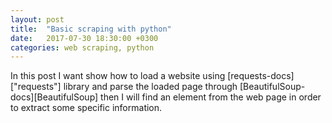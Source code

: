 ```yaml
---
layout: post
title:  "Basic scraping with python"
date:   2017-07-30 18:30:00 +0300
categories: web scraping, python
---
```

In this post I want show how to load a website using [requests-docs]["requests"] library and parse the loaded page through [BeautifulSoup-docs][BeautifulSoup] then I will find an element from the web page in order to extract some specific information.


[requests-docs]: http://docs.python-requests.org/en/master/
[BeautifulSoup-docs]: https://www.crummy.com/software/BeautifulSoup/bs4/doc/
